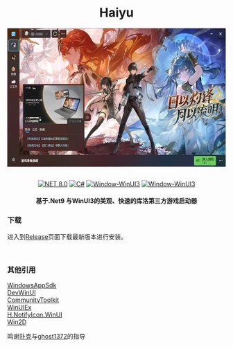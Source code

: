 <div align="center">
   <h1>Haiyu</h1>
   <img align="center" height="400" src="img/home.png" alt="Main" style="zoom:80%;" data-align="center">
   <br/>
   <br/>

   [![NET 8.0](https://img.shields.io/badge/dotnet-9.0-purple.svg?style=flat-square&color=512bd4)](https://learn.microsoft.com/zh-cn/dotnet/core/whats-new/dotnet-9/)
   [![C#](https://img.shields.io/badge/CSharp-14.0-purple.svg?style=flat-square&color=512bd4)](https://learn.microsoft.com/zh-cn/dotnet/csharp/)
   [![Window-WinUI3](https://img.shields.io/badge/WindowsAppSDK-v1.6-blue)](https://learn.microsoft.com/en-us/windows/apps/windows-app-sdk/)
   [![Window-WinUI3](https://img.shields.io/badge/AOT-purple)](https://learn.microsoft.com/zh-cn/dotnet/core/deploying/native-aot/interop/)

</div>

<div align="center">

<h4> 基于.Net9 与WinUI3的美观、快速的库洛第三方游戏启动器</h4>

</div>

### 下载

进入到<a href="https://github.com/BlameTwo/WutheringWavesTool/releases">Release</a>页面下载最新版本进行安装。

<br>

<!--
[<img src="https://get.microsoft.com/images/zh-cn%20dark.svg" width="200"/>](https://apps.microsoft.com/detail/9p70bt6bvwfh?hl=zh-CN&gl=CN)

-->


### 其他引用

[WindowsAppSdk](https://github.com/microsoft/WindowsAppSDK)
<br>
[DevWinUI](https://github.com/ghost1372/DevWinUI)
<br>
[CommunityToolkit](https://github.com/CommunityToolkit)
<br>
[WinUIEx](https://github.com/dotMorten/WinUIEx)
<br>
[H.NotifyIcon.WinUI](https://github.com/HavenDV/H.NotifyIcon)
<br>
[Win2D](https://github.com/microsoft/Win2D)
<br>

鸣谢[扑克](https://github.com/Poker-sang)与[ghost1372](https://github.com/ghost1372)的指导

